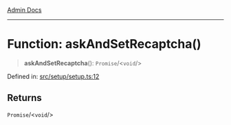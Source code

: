 [Admin Docs](/)

***

# Function: askAndSetRecaptcha()

> **askAndSetRecaptcha**(): `Promise`/<`void`/>

Defined in: [src/setup/setup.ts:12](https://github.com/PalisadoesFoundation/talawa-admin/blob/main/src/setup/setup.ts#L12)

## Returns

`Promise`/<`void`/>
